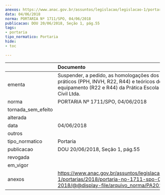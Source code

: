 ```yaml
---
anexos: https://www.anac.gov.br/assuntos/legislacao/legislacao-1/portarias/2018/portaria-no-1711-spo-04-06-2018/@@display-file/arquivo_norma/PA2018-1711.pdf
data: 04/06/2018
norma: PORTARIA Nº 1711/SPO, 04/06/2018
publicacao: DOU 20/06/2018, Seção 1, pág.55
tags:
- portaria
tipo_normatico: Portaria
hide: 
- toc 
 
---
```


|                    | Documento                                                                                                                                                     |
|:-------------------|:--------------------------------------------------------------------------------------------------------------------------------------------------------------|
| ementa             | Suspender, a pedido, as homologações dos cursos práticos (PPH, INVH, R22, R44) e teóricos de equipamento (R22 e R44) da Prática Escola de Aviação Civil Ltda. |
| norma              | PORTARIA Nº 1711/SPO, 04/06/2018                                                                                                                              |
| tornada_sem_efeito |                                                                                                                                                               |
| alterada           |                                                                                                                                                               |
| data               | 04/06/2018                                                                                                                                                    |
| outros             |                                                                                                                                                               |
| tipo_normatico     | Portaria                                                                                                                                                      |
| publicacao         | DOU 20/06/2018, Seção 1, pág.55                                                                                                                               |
| revogada           |                                                                                                                                                               |
| em_vigor           |                                                                                                                                                               |
| anexos             | https://www.anac.gov.br/assuntos/legislacao/legislacao-1/portarias/2018/portaria-no-1711-spo-04-06-2018/@@display-file/arquivo_norma/PA2018-1711.pdf          |